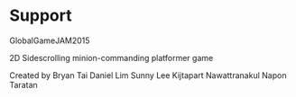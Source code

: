 # Support
GlobalGameJAM2015

2D Sidescrolling minion-commanding platformer game

Created by 
Bryan Tai
Daniel Lim
Sunny Lee
Kijtapart Nawattranakul
Napon Taratan